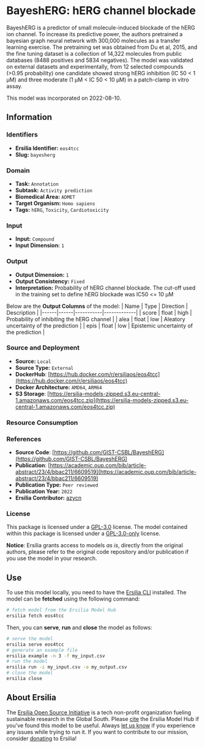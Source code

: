 # BayeshERG: hERG channel blockade

BayeshERG is a predictor of small molecule-induced blockade of the hERG ion channel. To increase its predictive power, the authors pretrained a bayesian graph neural network with 300,000 molecules as a transfer learning exercise. The pretraining set was obtained from Du et al, 2015, and the fine tuning dataset is a collection of 14,322 molecules from public databases (8488 positives and 5834 negatives). The model was validated on external datasets and experimentally, from 12 selected compounds (>0.95 probability) one candidate showed strong hERG inhibition (IC 50 < 1 μM) and three moderate (1 μM < IC 50 < 10 μM) in a patch-clamp in vitro assay.

This model was incorporated on 2022-08-10.

## Information
### Identifiers
- **Ersilia Identifier:** `eos4tcc`
- **Slug:** `bayesherg`

### Domain
- **Task:** `Annotation`
- **Subtask:** `Activity prediction`
- **Biomedical Area:** `ADMET`
- **Target Organism:** `Homo sapiens`
- **Tags:** `hERG`, `Toxicity`, `Cardiotoxicity`

### Input
- **Input:** `Compound`
- **Input Dimension:** `1`

### Output
- **Output Dimension:** `1`
- **Output Consistency:** `Fixed`
- **Interpretation:** Probability of hERG channel blockade. The cut-off used in the training set to define hERG blockade was IC50 <= 10 μM

Below are the **Output Columns** of the model:
| Name | Type | Direction | Description |
|------|------|-----------|-------------|
| score | float | high | Probability of inhibiting the hERG channel |
| alea | float | low | Aleatory uncertainty of the prediction |
| epis | float | low | Epistemic uncertainty of the prediction |


### Source and Deployment
- **Source:** `Local`
- **Source Type:** `External`
- **DockerHub**: [https://hub.docker.com/r/ersiliaos/eos4tcc](https://hub.docker.com/r/ersiliaos/eos4tcc)
- **Docker Architecture:** `AMD64`, `ARM64`
- **S3 Storage**: [https://ersilia-models-zipped.s3.eu-central-1.amazonaws.com/eos4tcc.zip](https://ersilia-models-zipped.s3.eu-central-1.amazonaws.com/eos4tcc.zip)

### Resource Consumption


### References
- **Source Code**: [https://github.com/GIST-CSBL/BayeshERG](https://github.com/GIST-CSBL/BayeshERG)
- **Publication**: [https://academic.oup.com/bib/article-abstract/23/4/bbac211/6609519](https://academic.oup.com/bib/article-abstract/23/4/bbac211/6609519)
- **Publication Type:** `Peer reviewed`
- **Publication Year:** `2022`
- **Ersilia Contributor:** [azycn](https://github.com/azycn)

### License
This package is licensed under a [GPL-3.0](https://github.com/ersilia-os/ersilia/blob/master/LICENSE) license. The model contained within this package is licensed under a [GPL-3.0-only](LICENSE) license.

**Notice**: Ersilia grants access to models _as is_, directly from the original authors, please refer to the original code repository and/or publication if you use the model in your research.


## Use
To use this model locally, you need to have the [Ersilia CLI](https://github.com/ersilia-os/ersilia) installed.
The model can be **fetched** using the following command:
```bash
# fetch model from the Ersilia Model Hub
ersilia fetch eos4tcc
```
Then, you can **serve**, **run** and **close** the model as follows:
```bash
# serve the model
ersilia serve eos4tcc
# generate an example file
ersilia example -n 3 -f my_input.csv
# run the model
ersilia run -i my_input.csv -o my_output.csv
# close the model
ersilia close
```

## About Ersilia
The [Ersilia Open Source Initiative](https://ersilia.io) is a tech non-profit organization fueling sustainable research in the Global South.
Please [cite](https://github.com/ersilia-os/ersilia/blob/master/CITATION.cff) the Ersilia Model Hub if you've found this model to be useful. Always [let us know](https://github.com/ersilia-os/ersilia/issues) if you experience any issues while trying to run it.
If you want to contribute to our mission, consider [donating](https://www.ersilia.io/donate) to Ersilia!
